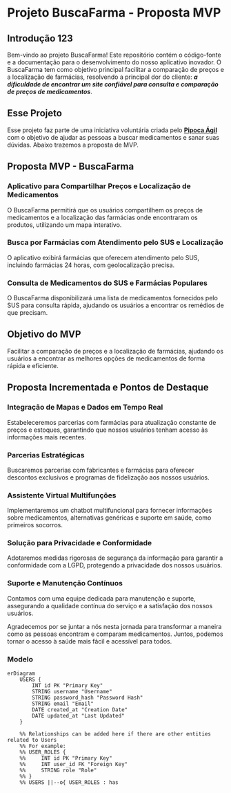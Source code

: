 # Projeto BuscaFarma - Proposta MVP

## Introdução 123

Bem-vindo ao projeto BuscaFarma! Este repositório contém o código-fonte e a documentação para o desenvolvimento do nosso aplicativo inovador. O BuscaFarma tem como objetivo principal facilitar a comparação de preços e a localização de farmácias, resolvendo a principal dor do cliente: ***a dificuldade de encontrar um site confiável para consulta e comparação de preços de medicamentos***.

## Esse Projeto

Esse projeto faz parte de uma iniciativa voluntária criada pelo **[Pipoca Ágil](https://pipocaagil.com.br/)** com o objetivo de ajudar as pessoas a buscar medicamentos e sanar suas dúvidas. Abaixo trazemos a proposta de MVP.

## Proposta MVP - BuscaFarma

### Aplicativo para Compartilhar Preços e Localização de Medicamentos

O BuscaFarma permitirá que os usuários compartilhem os preços de medicamentos e a localização das farmácias onde encontraram os produtos, utilizando um mapa interativo.

### Busca por Farmácias com Atendimento pelo SUS e Localização

O aplicativo exibirá farmácias que oferecem atendimento pelo SUS, incluindo farmácias 24 horas, com geolocalização precisa.

### Consulta de Medicamentos do SUS e Farmácias Populares

O BuscaFarma disponibilizará uma lista de medicamentos fornecidos pelo SUS para consulta rápida, ajudando os usuários a encontrar os remédios de que precisam.

## Objetivo do MVP

Facilitar a comparação de preços e a localização de farmácias, ajudando os usuários a encontrar as melhores opções de medicamentos de forma rápida e eficiente.

## Proposta Incrementada e Pontos de Destaque

### Integração de Mapas e Dados em Tempo Real

Estabeleceremos parcerias com farmácias para atualização constante de preços e estoques, garantindo que nossos usuários tenham acesso às informações mais recentes.

### Parcerias Estratégicas

Buscaremos parcerias com fabricantes e farmácias para oferecer descontos exclusivos e programas de fidelização aos nossos usuários.

### Assistente Virtual Multifunções

Implementaremos um chatbot multifuncional para fornecer informações sobre medicamentos, alternativas genéricas e suporte em saúde, como primeiros socorros.

### Solução para Privacidade e Conformidade

Adotaremos medidas rigorosas de segurança da informação para garantir a conformidade com a LGPD, protegendo a privacidade dos nossos usuários.

### Suporte e Manutenção Contínuos

Contamos com uma equipe dedicada para manutenção e suporte, assegurando a qualidade contínua do serviço e a satisfação dos nossos usuários.

Agradecemos por se juntar a nós nesta jornada para transformar a maneira como as pessoas encontram e comparam medicamentos. Juntos, podemos tornar o acesso à saúde mais fácil e acessível para todos.


### Modelo

```mermaid
erDiagram
    USERS {
        INT id PK "Primary Key"
        STRING username "Username"
        STRING password_hash "Password Hash"
        STRING email "Email"
        DATE created_at "Creation Date"
        DATE updated_at "Last Updated"
    }

    %% Relationships can be added here if there are other entities related to Users
    %% For example:
    %% USER_ROLES {
    %%     INT id PK "Primary Key"
    %%     INT user_id FK "Foreign Key"
    %%     STRING role "Role"
    %% }
    %% USERS ||--o{ USER_ROLES : has

```
